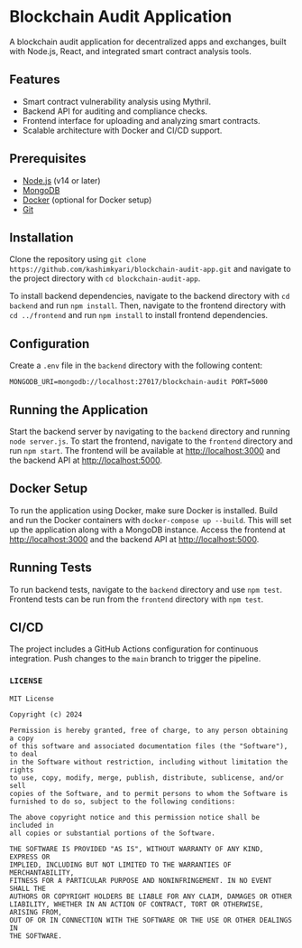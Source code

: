 # Blockchain Audit Application

A blockchain audit application for decentralized apps and exchanges, built with Node.js, React, and integrated smart contract analysis tools.

## Features

- Smart contract vulnerability analysis using Mythril.
- Backend API for auditing and compliance checks.
- Frontend interface for uploading and analyzing smart contracts.
- Scalable architecture with Docker and CI/CD support.

## Prerequisites

- [Node.js](https://nodejs.org) (v14 or later)
- [MongoDB](https://www.mongodb.com/)
- [Docker](https://www.docker.com/) (optional for Docker setup)
- [Git](https://git-scm.com/)

## Installation

Clone the repository using `git clone https://github.com/kashimkyari/blockchain-audit-app.git` and navigate to the project directory with `cd blockchain-audit-app`. 

To install backend dependencies, navigate to the backend directory with `cd backend` and run `npm install`. Then, navigate to the frontend directory with `cd ../frontend` and run `npm install` to install frontend dependencies.

## Configuration

Create a `.env` file in the `backend` directory with the following content:

`MONGODB_URI=mongodb://localhost:27017/blockchain-audit
PORT=5000`

## Running the Application

Start the backend server by navigating to the `backend` directory and running `node server.js`. To start the frontend, navigate to the `frontend` directory and run `npm start`. The frontend will be available at [http://localhost:3000](http://localhost:3000) and the backend API at [http://localhost:5000](http://localhost:5000).

## Docker Setup

To run the application using Docker, make sure Docker is installed. Build and run the Docker containers with `docker-compose up --build`. This will set up the application along with a MongoDB instance. Access the frontend at [http://localhost:3000](http://localhost:3000) and the backend API at [http://localhost:5000](http://localhost:5000).

## Running Tests

To run backend tests, navigate to the `backend` directory and use `npm test`. Frontend tests can be run from the `frontend` directory with `npm test`.

## CI/CD

The project includes a GitHub Actions configuration for continuous integration. Push changes to the `main` branch to trigger the pipeline.


### `LICENSE`

```plaintext
MIT License

Copyright (c) 2024

Permission is hereby granted, free of charge, to any person obtaining a copy
of this software and associated documentation files (the "Software"), to deal
in the Software without restriction, including without limitation the rights
to use, copy, modify, merge, publish, distribute, sublicense, and/or sell
copies of the Software, and to permit persons to whom the Software is
furnished to do so, subject to the following conditions:

The above copyright notice and this permission notice shall be included in
all copies or substantial portions of the Software.

THE SOFTWARE IS PROVIDED "AS IS", WITHOUT WARRANTY OF ANY KIND, EXPRESS OR
IMPLIED, INCLUDING BUT NOT LIMITED TO THE WARRANTIES OF MERCHANTABILITY,
FITNESS FOR A PARTICULAR PURPOSE AND NONINFRINGEMENT. IN NO EVENT SHALL THE
AUTHORS OR COPYRIGHT HOLDERS BE LIABLE FOR ANY CLAIM, DAMAGES OR OTHER
LIABILITY, WHETHER IN AN ACTION OF CONTRACT, TORT OR OTHERWISE, ARISING FROM,
OUT OF OR IN CONNECTION WITH THE SOFTWARE OR THE USE OR OTHER DEALINGS IN
THE SOFTWARE.
